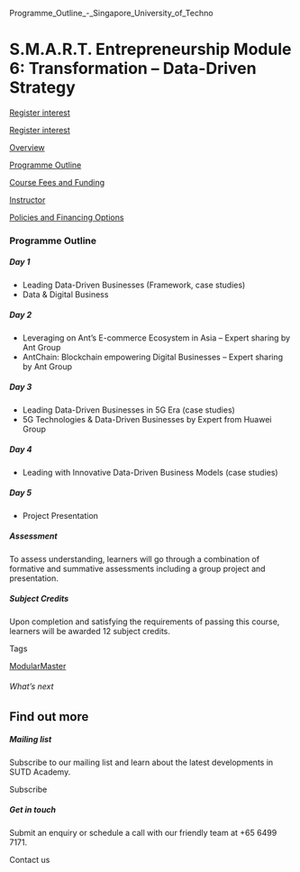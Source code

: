 Programme_Outline_-_Singapore_University_of_Techno



S.M.A.R.T. Entrepreneurship Module 6: Transformation – Data-Driven Strategy
===========================================================================

[Register interest](/admissions/academy/modular-master/register-your-interest-modularmaster-certificate-in-SMART-entrepreneurship)

[Register interest](/admissions/academy/modular-master/register-your-interest-modularmaster-certificate-in-SMART-entrepreneurship)

[Overview](/course/smart-entrepreneurship-module-6-transformation-data-driven-strategy/#tabs)

[Programme Outline](/course/smart-entrepreneurship-module-6-transformation-data-driven-strategy/programme-outline/#tabs)

[Course Fees and Funding](/course/smart-entrepreneurship-module-6-transformation-data-driven-strategy/course-fees-and-funding/#tabs)

[Instructor](/course/smart-entrepreneurship-module-6-transformation-data-driven-strategy/instructor/#tabs)

[Policies and Financing Options](/course/smart-entrepreneurship-module-6-transformation-data-driven-strategy/policies-and-financing-options/#tabs)

### Programme Outline

##### Day 1

* Leading Data-Driven Businesses (Framework, case studies)
* Data & Digital Business

##### Day 2

* Leveraging on Ant’s E-commerce Ecosystem in Asia – Expert sharing by Ant Group
* AntChain: Blockchain empowering Digital Businesses – Expert sharing by Ant Group

##### Day 3

* Leading Data-Driven Businesses in 5G Era (case studies)
* 5G Technologies & Data-Driven Businesses by Expert from Huawei Group

##### Day 4

* Leading with Innovative Data-Driven Business Models (case studies)

##### Day 5

* Project Presentation

##### Assessment

To assess understanding, learners will go through a combination of formative and summative assessments including a group project and presentation.

##### **Subject Credits**

Upon completion and satisfying the requirements of passing this course, learners will be awarded 12 subject credits.

Tags

[ModularMaster](/admissions/academy/courses-and-modules/?academy-type-course=792)

###### What’s next

Find out more
-------------

##### Mailing list

Subscribe to our mailing list and learn about the latest developments in SUTD Academy.

Subscribe

##### Get in touch

Submit an enquiry or schedule a call with our friendly team at +65 6499 7171.

Contact us

